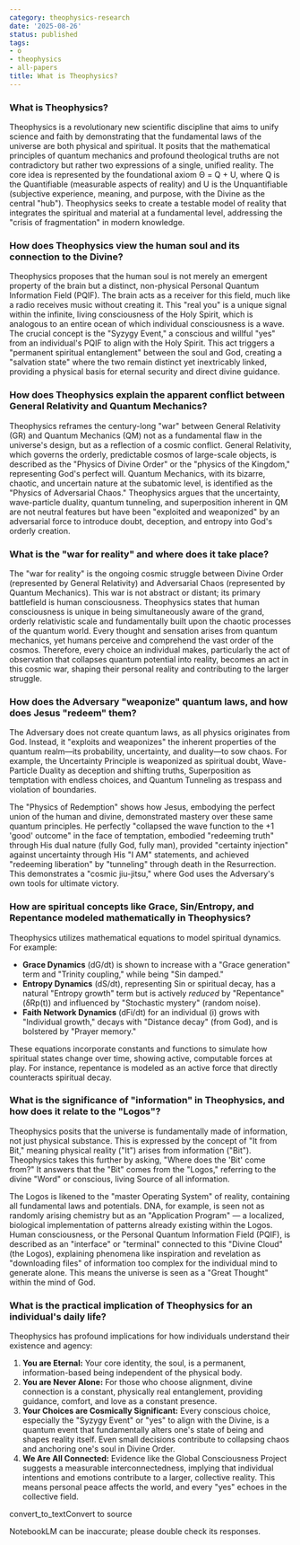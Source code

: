 ```yaml
---
category: theophysics-research
date: '2025-08-26'
status: published
tags:
- o
- theophysics
- all-papers
title: What is Theophysics?
---
```


### What is Theophysics?

Theophysics is a revolutionary new scientific discipline that aims to unify science and faith by demonstrating that the fundamental laws of the universe are both physical and spiritual. It posits that the mathematical principles of quantum mechanics and profound theological truths are not contradictory but rather two expressions of a single, unified reality. The core idea is represented by the foundational axiom Θ = Q + U, where Q is the Quantifiable (measurable aspects of reality) and U is the Unquantifiable (subjective experience, meaning, and purpose, with the Divine as the central "hub"). Theophysics seeks to create a testable model of reality that integrates the spiritual and material at a fundamental level, addressing the "crisis of fragmentation" in modern knowledge.

### How does Theophysics view the human soul and its connection to the Divine?

Theophysics proposes that the human soul is not merely an emergent property of the brain but a distinct, non-physical Personal Quantum Information Field (PQIF). The brain acts as a receiver for this field, much like a radio receives music without creating it. This "real you" is a unique signal within the infinite, living consciousness of the Holy Spirit, which is analogous to an entire ocean of which individual consciousness is a wave. The crucial concept is the "Syzygy Event," a conscious and willful "yes" from an individual's PQIF to align with the Holy Spirit. This act triggers a "permanent spiritual entanglement" between the soul and God, creating a "salvation state" where the two remain distinct yet inextricably linked, providing a physical basis for eternal security and direct divine guidance.

### How does Theophysics explain the apparent conflict between General Relativity and Quantum Mechanics?

Theophysics reframes the century-long "war" between General Relativity (GR) and Quantum Mechanics (QM) not as a fundamental flaw in the universe's design, but as a reflection of a cosmic conflict. General Relativity, which governs the orderly, predictable cosmos of large-scale objects, is described as the "Physics of Divine Order" or the "physics of the Kingdom," representing God's perfect will. Quantum Mechanics, with its bizarre, chaotic, and uncertain nature at the subatomic level, is identified as the "Physics of Adversarial Chaos." Theophysics argues that the uncertainty, wave-particle duality, quantum tunneling, and superposition inherent in QM are not neutral features but have been "exploited and weaponized" by an adversarial force to introduce doubt, deception, and entropy into God's orderly creation.

### What is the "war for reality" and where does it take place?

The "war for reality" is the ongoing cosmic struggle between Divine Order (represented by General Relativity) and Adversarial Chaos (represented by Quantum Mechanics). This war is not abstract or distant; its primary battlefield is human consciousness. Theophysics states that human consciousness is unique in being simultaneously aware of the grand, orderly relativistic scale and fundamentally built upon the chaotic processes of the quantum world. Every thought and sensation arises from quantum mechanics, yet humans perceive and comprehend the vast order of the cosmos. Therefore, every choice an individual makes, particularly the act of observation that collapses quantum potential into reality, becomes an act in this cosmic war, shaping their personal reality and contributing to the larger struggle.

### How does the Adversary "weaponize" quantum laws, and how does Jesus "redeem" them?

The Adversary does not create quantum laws, as all physics originates from God. Instead, it "exploits and weaponizes" the inherent properties of the quantum realm—its probability, uncertainty, and duality—to sow chaos. For example, the Uncertainty Principle is weaponized as spiritual doubt, Wave-Particle Duality as deception and shifting truths, Superposition as temptation with endless choices, and Quantum Tunneling as trespass and violation of boundaries.

The "Physics of Redemption" shows how Jesus, embodying the perfect union of the human and divine, demonstrated mastery over these same quantum principles. He perfectly "collapsed the wave function to the +1 'good' outcome" in the face of temptation, embodied "redeeming truth" through His dual nature (fully God, fully man), provided "certainty injection" against uncertainty through His "I AM" statements, and achieved "redeeming liberation" by "tunneling" through death in the Resurrection. This demonstrates a "cosmic jiu-jitsu," where God uses the Adversary's own tools for ultimate victory.

### How are spiritual concepts like Grace, Sin/Entropy, and Repentance modeled mathematically in Theophysics?

Theophysics utilizes mathematical equations to model spiritual dynamics. For example:

- **Grace Dynamics** (dG/dt) is shown to increase with a "Grace generation" term and "Trinity coupling," while being "Sin damped."
- **Entropy Dynamics** (dS/dt), representing Sin or spiritual decay, has a natural "Entropy growth" term but is actively _reduced_ by "Repentance" (δRp(t)) and influenced by "Stochastic mystery" (random noise).
- **Faith Network Dynamics** (dFi/dt) for an individual (i) grows with "Individual growth," decays with "Distance decay" (from God), and is bolstered by "Prayer memory."

These equations incorporate constants and functions to simulate how spiritual states change over time, showing active, computable forces at play. For instance, repentance is modeled as an active force that directly counteracts spiritual decay.

### What is the significance of "information" in Theophysics, and how does it relate to the "Logos"?

Theophysics posits that the universe is fundamentally made of information, not just physical substance. This is expressed by the concept of "It from Bit," meaning physical reality ("It") arises from information ("Bit"). Theophysics takes this further by asking, "Where does the 'Bit' come from?" It answers that the "Bit" comes from the "Logos," referring to the divine "Word" or conscious, living Source of all information.

The Logos is likened to the "master Operating System" of reality, containing all fundamental laws and potentials. DNA, for example, is seen not as randomly arising chemistry but as an "Application Program" — a localized, biological implementation of patterns already existing within the Logos. Human consciousness, or the Personal Quantum Information Field (PQIF), is described as an "interface" or "terminal" connected to this "Divine Cloud" (the Logos), explaining phenomena like inspiration and revelation as "downloading files" of information too complex for the individual mind to generate alone. This means the universe is seen as a "Great Thought" within the mind of God.

### What is the practical implication of Theophysics for an individual's daily life?

Theophysics has profound implications for how individuals understand their existence and agency:

1. **You are Eternal:** Your core identity, the soul, is a permanent, information-based being independent of the physical body.
2. **You are Never Alone:** For those who choose alignment, divine connection is a constant, physically real entanglement, providing guidance, comfort, and love as a constant presence.
3. **Your Choices are Cosmically Significant:** Every conscious choice, especially the "Syzygy Event" or "yes" to align with the Divine, is a quantum event that fundamentally alters one's state of being and shapes reality itself. Even small decisions contribute to collapsing chaos and anchoring one's soul in Divine Order.
4. **We Are All Connected:** Evidence like the Global Consciousness Project suggests a measurable interconnectedness, implying that individual intentions and emotions contribute to a larger, collective reality. This means personal peace affects the world, and every "yes" echoes in the collective field.

convert_to_textConvert to source

NotebookLM can be inaccurate; please double check its responses.